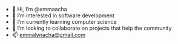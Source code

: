 - 👋 Hi, I’m @emmaacha
- 👀 I’m interested in software development
- 🌱 I’m currently learning computer science
- 💞️ I’m looking to collaborate on projects that help the community
- 📫 emmalynacha@gmail.com

<!---
emmaacha/emmaacha is a ✨ special ✨ repository because its `README.md` (this file) appears on your GitHub profile.
You can click the Preview link to take a look at your changes.
--->
